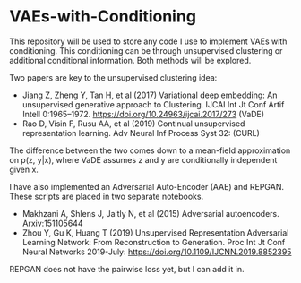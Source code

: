 # VAEs-with-Conditioning

This repository will be used to store any code I use to implement VAEs with conditioning. This conditioning can be through unsupervised clustering or additional conditional information. Both methods will be explored. 

Two papers are key to the unsupervised clustering idea:
- Jiang Z, Zheng Y, Tan H, et al (2017) Variational deep embedding: An unsupervised generative approach to Clustering. IJCAI Int Jt Conf Artif Intell 0:1965–1972. https://doi.org/10.24963/ijcai.2017/273 (VaDE)
- Rao D, Visin F, Rusu AA, et al (2019) Continual unsupervised representation learning. Adv Neural Inf Process Syst 32: (CURL)

The difference between the two comes down to a mean-field approximation on p(z, y|x), where VaDE assumes z and y are conditionally independent given x.

I have also implemented an Adversarial Auto-Encoder (AAE) and REPGAN. These scripts are placed in two separate notebooks.
- Makhzani A, Shlens J, Jaitly N, et al (2015) Adversarial autoencoders. Arxiv:151105644
- Zhou Y, Gu K, Huang T (2019) Unsupervised Representation Adversarial Learning Network: From Reconstruction to Generation. Proc Int Jt Conf Neural Networks 2019-July: https://doi.org/10.1109/IJCNN.2019.8852395

REPGAN does not have the pairwise loss yet, but I can add it in.



